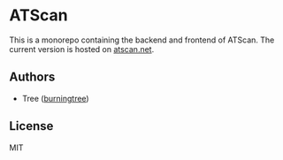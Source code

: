 # ATScan

This is a monorepo containing the backend and frontend of ATScan. The current version is hosted on [atscan.net](https://atscan.net).

## Authors
- Tree ([burningtree](https://github.com/burningtree))

## License
MIT